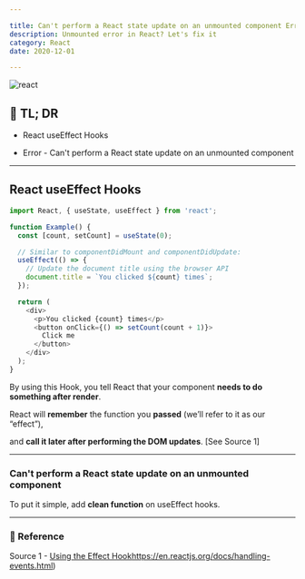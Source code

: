 ```yaml
---

title: Can't perform a React state update on an unmounted component Error ⛰️
description: Unmounted error in React? Let's fix it
category: React
date: 2020-12-01

---
```


![react](react.png)

## 🤦 TL; DR

- React useEffect Hooks
  
  
- Error - Can't perform a React state update on an unmounted component 

---

## React useEffect Hooks

```js
import React, { useState, useEffect } from 'react';

function Example() {
  const [count, setCount] = useState(0);

  // Similar to componentDidMount and componentDidUpdate:
  useEffect(() => {
    // Update the document title using the browser API
    document.title = `You clicked ${count} times`;
  });

  return (
    <div>
      <p>You clicked {count} times</p>
      <button onClick={() => setCount(count + 1)}>
        Click me
      </button>
    </div>
  );
}
```

By using this Hook, you tell React that your component **needs to do something after render**. 

React will **remember** the function you **passed** (we’ll refer to it as our “effect”), 

and **call it later after performing the DOM updates**. \[See Source 1]

---

### Can't perform a React state update on an unmounted component 

To put it simple, add **clean function** on useEffect hooks.

---

### 🔗 Reference

Source 1 - [Using the Effect Hook](https://en.reactjs.org/docs/hooks-effect.html)https://en.reactjs.org/docs/handling-events.html)
